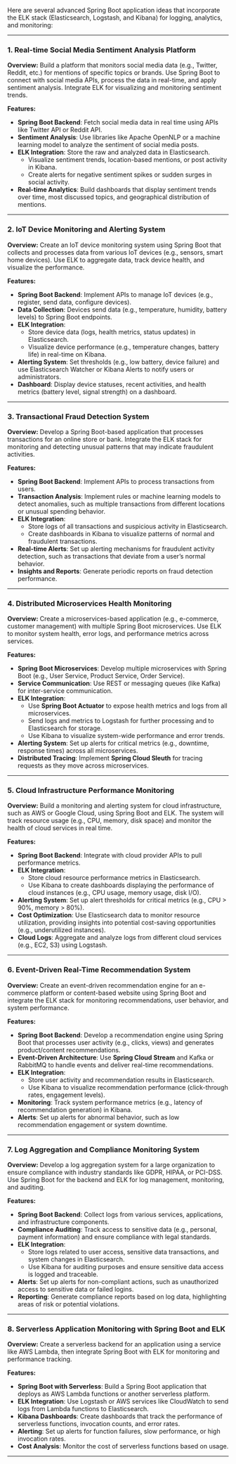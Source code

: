 Here are several advanced Spring Boot application ideas that incorporate the ELK stack (Elasticsearch, Logstash, and Kibana) for logging, analytics, and monitoring:

---

### **1. Real-time Social Media Sentiment Analysis Platform**

**Overview:**
Build a platform that monitors social media data (e.g., Twitter, Reddit, etc.) for mentions of specific topics or brands. Use Spring Boot to connect with social media APIs, process the data in real-time, and apply sentiment analysis. Integrate ELK for visualizing and monitoring sentiment trends.

**Features:**
- **Spring Boot Backend**: Fetch social media data in real time using APIs like Twitter API or Reddit API.
- **Sentiment Analysis**: Use libraries like Apache OpenNLP or a machine learning model to analyze the sentiment of social media posts.
- **ELK Integration**: Store the raw and analyzed data in Elasticsearch.
  - Visualize sentiment trends, location-based mentions, or post activity in Kibana.
  - Create alerts for negative sentiment spikes or sudden surges in social activity.
- **Real-time Analytics**: Build dashboards that display sentiment trends over time, most discussed topics, and geographical distribution of mentions.

---

### **2. IoT Device Monitoring and Alerting System**

**Overview:**
Create an IoT device monitoring system using Spring Boot that collects and processes data from various IoT devices (e.g., sensors, smart home devices). Use ELK to aggregate data, track device health, and visualize the performance.

**Features:**
- **Spring Boot Backend**: Implement APIs to manage IoT devices (e.g., register, send data, configure devices).
- **Data Collection**: Devices send data (e.g., temperature, humidity, battery levels) to Spring Boot endpoints.
- **ELK Integration**:
  - Store device data (logs, health metrics, status updates) in Elasticsearch.
  - Visualize device performance (e.g., temperature changes, battery life) in real-time on Kibana.
- **Alerting System**: Set thresholds (e.g., low battery, device failure) and use Elasticsearch Watcher or Kibana Alerts to notify users or administrators.
- **Dashboard**: Display device statuses, recent activities, and health metrics (battery level, signal strength) on a dashboard.

---

### **3. Transactional Fraud Detection System**

**Overview:**
Develop a Spring Boot-based application that processes transactions for an online store or bank. Integrate the ELK stack for monitoring and detecting unusual patterns that may indicate fraudulent activities.

**Features:**
- **Spring Boot Backend**: Implement APIs to process transactions from users.
- **Transaction Analysis**: Implement rules or machine learning models to detect anomalies, such as multiple transactions from different locations or unusual spending behavior.
- **ELK Integration**:
  - Store logs of all transactions and suspicious activity in Elasticsearch.
  - Create dashboards in Kibana to visualize patterns of normal and fraudulent transactions.
- **Real-time Alerts**: Set up alerting mechanisms for fraudulent activity detection, such as transactions that deviate from a user’s normal behavior.
- **Insights and Reports**: Generate periodic reports on fraud detection performance.

---

### **4. Distributed Microservices Health Monitoring**

**Overview:**
Create a microservices-based application (e.g., e-commerce, customer management) with multiple Spring Boot microservices. Use ELK to monitor system health, error logs, and performance metrics across services.

**Features:**
- **Spring Boot Microservices**: Develop multiple microservices with Spring Boot (e.g., User Service, Product Service, Order Service).
- **Service Communication**: Use REST or messaging queues (like Kafka) for inter-service communication.
- **ELK Integration**:
  - Use **Spring Boot Actuator** to expose health metrics and logs from all microservices.
  - Send logs and metrics to Logstash for further processing and to Elasticsearch for storage.
  - Use Kibana to visualize system-wide performance and error trends.
- **Alerting System**: Set up alerts for critical metrics (e.g., downtime, response times) across all microservices.
- **Distributed Tracing**: Implement **Spring Cloud Sleuth** for tracing requests as they move across microservices.

---

### **5. Cloud Infrastructure Performance Monitoring**

**Overview:**
Build a monitoring and alerting system for cloud infrastructure, such as AWS or Google Cloud, using Spring Boot and ELK. The system will track resource usage (e.g., CPU, memory, disk space) and monitor the health of cloud services in real time.

**Features:**
- **Spring Boot Backend**: Integrate with cloud provider APIs to pull performance metrics.
- **ELK Integration**:
  - Store cloud resource performance metrics in Elasticsearch.
  - Use Kibana to create dashboards displaying the performance of cloud instances (e.g., CPU usage, memory usage, disk I/O).
- **Alerting System**: Set up alert thresholds for critical metrics (e.g., CPU > 90%, memory > 80%).
- **Cost Optimization**: Use Elasticsearch data to monitor resource utilization, providing insights into potential cost-saving opportunities (e.g., underutilized instances).
- **Cloud Logs**: Aggregate and analyze logs from different cloud services (e.g., EC2, S3) using Logstash.

---

### **6. Event-Driven Real-Time Recommendation System**

**Overview:**
Create an event-driven recommendation engine for an e-commerce platform or content-based website using Spring Boot and integrate the ELK stack for monitoring recommendations, user behavior, and system performance.

**Features:**
- **Spring Boot Backend**: Develop a recommendation engine using Spring Boot that processes user activity (e.g., clicks, views) and generates product/content recommendations.
- **Event-Driven Architecture**: Use **Spring Cloud Stream** and Kafka or RabbitMQ to handle events and deliver real-time recommendations.
- **ELK Integration**:
  - Store user activity and recommendation results in Elasticsearch.
  - Use Kibana to visualize recommendation performance (click-through rates, engagement levels).
- **Monitoring**: Track system performance metrics (e.g., latency of recommendation generation) in Kibana.
- **Alerts**: Set up alerts for abnormal behavior, such as low recommendation engagement or system downtime.

---

### **7. Log Aggregation and Compliance Monitoring System**

**Overview:**
Develop a log aggregation system for a large organization to ensure compliance with industry standards like GDPR, HIPAA, or PCI-DSS. Use Spring Boot for the backend and ELK for log management, monitoring, and auditing.

**Features:**
- **Spring Boot Backend**: Collect logs from various services, applications, and infrastructure components.
- **Compliance Auditing**: Track access to sensitive data (e.g., personal, payment information) and ensure compliance with legal standards.
- **ELK Integration**:
  - Store logs related to user access, sensitive data transactions, and system changes in Elasticsearch.
  - Use Kibana for auditing purposes and ensure sensitive data access is logged and traceable.
- **Alerts**: Set up alerts for non-compliant actions, such as unauthorized access to sensitive data or failed logins.
- **Reporting**: Generate compliance reports based on log data, highlighting areas of risk or potential violations.

---

### **8. Serverless Application Monitoring with Spring Boot and ELK**

**Overview:**
Create a serverless backend for an application using a service like AWS Lambda, then integrate Spring Boot with ELK for monitoring and performance tracking.

**Features:**
- **Spring Boot with Serverless**: Build a Spring Boot application that deploys as AWS Lambda functions or another serverless platform.
- **ELK Integration**: Use Logstash or AWS services like CloudWatch to send logs from Lambda functions to Elasticsearch.
- **Kibana Dashboards**: Create dashboards that track the performance of serverless functions, invocation counts, and error rates.
- **Alerting**: Set up alerts for function failures, slow performance, or high invocation rates.
- **Cost Analysis**: Monitor the cost of serverless functions based on usage.

---
